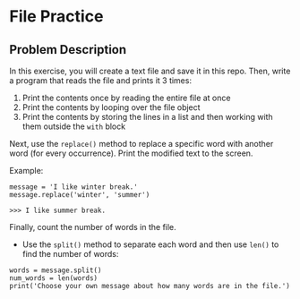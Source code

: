 # File Practice

## Problem Description
In this exercise, you will create a text file and save it in this repo. Then, write a program that reads the file and
 prints it 3 times:
1) Print the contents once by reading the entire file at once
2) Print the contents by looping over the file object
3) Print the contents by storing the lines in a list and then working with them outside the `with` block

Next, use the  `replace()` method to replace a specific word with another word (for every occurrence). Print the
 modified text to the screen.

Example:
 ```
message = 'I like winter break.'
message.replace('winter', 'summer')

>>> I like summer break.
```
Finally, count the number of words in the file.
* Use the `split()` method to separate each word and then use `len()` to find the number of words:
```
words = message.split()
num_words = len(words)
print('Choose your own message about how many words are in the file.')
```
